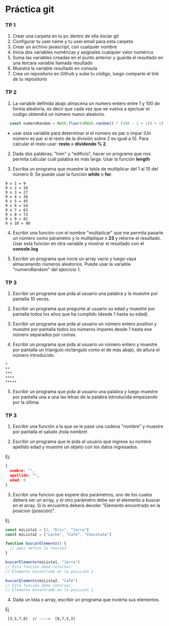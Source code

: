 # Práctica git

### TP 1
1) Crear una carpeta en tu pc dentro de ella iniciar git
2) Configurar tu user.name y tu user.email para esta carpeta
3) Crear un archivo javascript, con cualquier nombre
4) Inicia dos variables numéricas y asignales cualquier valor numérico
5) Suma las variables creadas en el punto anterior y guarda el resultado en una tercara variable llamada resultado
6) Muestra la variable resultado en consula
7) Crea un repositorio en Github y sube tu código, luego comparte el link de tu repositorio

### TP 2
1) La variable definida abajo almacena un numero entero entre 1 y 100 de forma aleatoria, es decir que cada vez que se vuelva a ejectuar el codigo obtendrá un número nuevo aleatorio.

``` js
  const numeroRandom = Math.floor((Math.random() * (100 - 1 + 1)) + 1);
```

 - usar esta variable para determinar si el número es par o impar (Un número es par si el resto de la división sobre 2 es igual a 0). Para calcular el resto usar:  **resto = dividendo % 2**.

 2) Dada dos palabras, "tren" y "edificio", hacer un programa que nos permita calcular cuál palabra es más larga. Usar la función **length**

 3) Escriba un programa que muestre la tabla de multiplicar del 1 al 10 del número 9. Se puede usar la función **while** o **for**.

 ```
9 x 1 = 9
9 x 2 = 18
9 x 3 = 27
9 x 4 = 36
9 x 5 = 45
9 x 6 = 54
9 x 7 = 63
9 x 8 = 72
9 x 9 = 81
9 x 10 = 90
 ```

 4) Escribir una función con el nombre "multiplicar" que me permita pasarle un número como párametro y lo multiplique x **23** y retorne el resultado. Usar esta funcion en otra variable y mostrar el resultado con el **console.log**

 5) Escribir un programa que inicie un array vacío y luego vaya almacenando números aleatorios. Puede usar la variable "numeroRandom" del ejercicio 1. 

 ### TP 3
 1) Escribir un programa que pida al usuario una palabra y la muestre por pantalla 10 veces.

 2) Escribir un programa que pregunte al usuario su edad y muestre por pantalla todos los años que ha cumplido (desde 1 hasta su edad).

 3) Escribir un programa que pida al usuario un número entero positivo y muestre por pantalla todos los números impares desde 1 hasta ese número separados por comas.

 4) Escribir un programa que pida al usuario un número entero y muestre por pantalla un triángulo rectángulo como el de más abajo, de altura el número introducido.

  ```
  *
  **
  ***
  ****
  *****
  ```

  5) Escribir un programa que pida al usuario una palabra y luego muestre por pantalla una a una las letras de la palabra introducida empezando por la última.

### TP 3
1) Escribir una función a la que se le pase una cadena "nombre" y muestre por pantalla el saludo ¡hola nombre!.

2) Escribir un programa que le pida al usuario que ingrese su nombre apellido edad y muestre un objeto con los datos ingresados.

Ej:
```json
{
  nombre: "",
  apellido: "",
  edad: 0
}
```

3) Escribir una funcion que espere dos parámetros, uno de los cuales deberá ser un array, y el otro parámetro debe ser el elemento a buscar en el array. Si lo encuentra debera devoler "Elemento encontrado en la posicion (posición)".

Ej.
```js
const miLista1 = [2, "Eric", "Jarra"]
const miLista2 = ["Leche", "Café", "Chocolate"]

function buscarElemento() {
  // aqui defino la funcion
}

buscarElemento(miLista1, "Jarra")
// Esta funcion debe retornar:
// Elemento encontrado en la posicion 2

buscarElemento(miLista2, "Café")
// Esta funcion debe retornar:
// Elemento encontrado en la posicion 1

```

4) Dada un lista o array, escribir un programa que invierta sus elementos.

Ej
```
 [3,5,7,8]  // ---->  [8,7,5,3]
```
